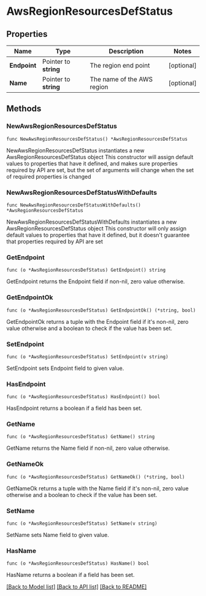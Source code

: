# AwsRegionResourcesDefStatus

## Properties

Name | Type | Description | Notes
------------ | ------------- | ------------- | -------------
**Endpoint** | Pointer to **string** | The region end point | [optional] 
**Name** | Pointer to **string** | The name of the AWS region | [optional] 

## Methods

### NewAwsRegionResourcesDefStatus

`func NewAwsRegionResourcesDefStatus() *AwsRegionResourcesDefStatus`

NewAwsRegionResourcesDefStatus instantiates a new AwsRegionResourcesDefStatus object
This constructor will assign default values to properties that have it defined,
and makes sure properties required by API are set, but the set of arguments
will change when the set of required properties is changed

### NewAwsRegionResourcesDefStatusWithDefaults

`func NewAwsRegionResourcesDefStatusWithDefaults() *AwsRegionResourcesDefStatus`

NewAwsRegionResourcesDefStatusWithDefaults instantiates a new AwsRegionResourcesDefStatus object
This constructor will only assign default values to properties that have it defined,
but it doesn't guarantee that properties required by API are set

### GetEndpoint

`func (o *AwsRegionResourcesDefStatus) GetEndpoint() string`

GetEndpoint returns the Endpoint field if non-nil, zero value otherwise.

### GetEndpointOk

`func (o *AwsRegionResourcesDefStatus) GetEndpointOk() (*string, bool)`

GetEndpointOk returns a tuple with the Endpoint field if it's non-nil, zero value otherwise
and a boolean to check if the value has been set.

### SetEndpoint

`func (o *AwsRegionResourcesDefStatus) SetEndpoint(v string)`

SetEndpoint sets Endpoint field to given value.

### HasEndpoint

`func (o *AwsRegionResourcesDefStatus) HasEndpoint() bool`

HasEndpoint returns a boolean if a field has been set.

### GetName

`func (o *AwsRegionResourcesDefStatus) GetName() string`

GetName returns the Name field if non-nil, zero value otherwise.

### GetNameOk

`func (o *AwsRegionResourcesDefStatus) GetNameOk() (*string, bool)`

GetNameOk returns a tuple with the Name field if it's non-nil, zero value otherwise
and a boolean to check if the value has been set.

### SetName

`func (o *AwsRegionResourcesDefStatus) SetName(v string)`

SetName sets Name field to given value.

### HasName

`func (o *AwsRegionResourcesDefStatus) HasName() bool`

HasName returns a boolean if a field has been set.


[[Back to Model list]](../README.md#documentation-for-models) [[Back to API list]](../README.md#documentation-for-api-endpoints) [[Back to README]](../README.md)


